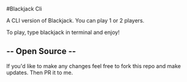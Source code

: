 #Blackjack Cli

A CLI version of Blackjack. You can play 1 or 2 players.

To play, type blackjack in terminal and enjoy!


## -- Open Source --

If you'd like to make any changes feel free to fork this repo and make updates. Then PR it to me.
